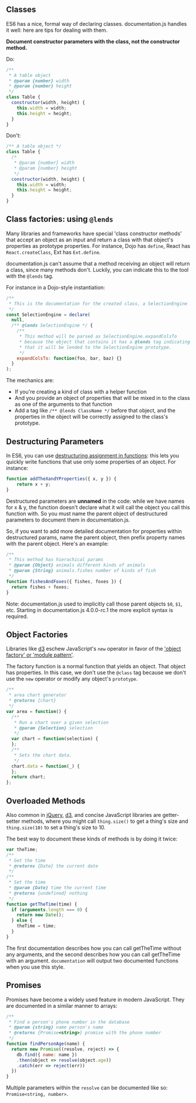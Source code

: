 ## Classes

ES6 has a nice, formal way of declaring classes. documentation.js handles it well:
here are tips for dealing with them.

**Document constructor parameters with the class, not the constructor method.**

Do:

```js
/**
 * A table object
 * @param {number} width
 * @param {number} height
 */
class Table {
  constructor(width, height) {
    this.width = width;
    this.height = height;
  }
}
```

Don't:

```js
/** A table object */
class Table {
  /*
   * @param {number} width
   * @param {number} height
   */
  constructor(width, height) {
    this.width = width;
    this.height = height;
  }
}
```

## Class factories: using `@lends`

Many libraries and frameworks have special 'class constructor methods' that
accept an object as an input and return a class with that object's properties
as prototype properties. For instance, Dojo has `define`, React has `React.createClass`,
Ext has `Ext.define`.

documentation.js can't assume that a method receiving an object will return a class,
since many methods don't. Luckily, you can indicate this to the tool with the `@lends`
tag.

For instance in a Dojo-style instantiation:

```js
/**
 * This is the documentation for the created class, a SelectionEngine
 */
const SelectionEngine = declare(
  null,
  /** @lends SelectionEngine */ {
    /**
     * This method will be parsed as SelectionEngine.expandColsTo
     * because the object that contains it has a @lends tag indicating
     * that it will be lended to the SelectionEngine prototype.
     */
    expandColsTo: function(foo, bar, baz) {}
  }
);
```

The mechanics are:

* If you're creating a kind of class with a helper function
* And you provide an object of properties that will be mixed in to the class
  as one of the arguments to that function
* Add a tag like `/** @lends ClassName */` before that object, and the properties
  in the object will be correctly assigned to the class's prototype.

## Destructuring Parameters

In ES6, you can use [destructuring assignment in functions](https://developer.mozilla.org/en-US/docs/Web/JavaScript/Reference/Operators/Destructuring_assignment):
this lets you quickly write functions that use only some properties of an object.
For instance:

```js
function addTheXandYProperties({ x, y }) {
    return x + y;
}
```

Destructured parameters are **unnamed** in the code: while we have names
for x & y, the function doesn't declare what it will call the object you
call this function with. So you must name the parent object of
destructured parameters to document them in documentation.js.

So, if you want to add more detailed documentation for properties
within destructured params, name the parent object, then prefix property
names with the parent object. Here's an example:

```js
/**
 * This method has hierachical params
 * @param {Object} animals different kinds of animals
 * @param {String} animals.fishes number of kinds of fish
 */
function fishesAndFoxes({ fishes, foxes }) {
  return fishes + foxes;
}
```

Note: documentation.js used to implicitly call those parent objects
`$0`, `$1`, etc. Starting in documentation.js 4.0.0-rc.1 the more
explicit syntax is required.

## Object Factories

Libraries like [d3](http://d3js.org/) eschew JavaScript's `new` operator
in favor of the ['object factory' or 'module pattern'](http://www.macwright.org/2012/06/04/the-module-pattern.html).

The factory function is a normal function that yields an object. That object
has properties. In this case, we don't use the `@class` tag because
we don't use the `new` operator or modify any object's `prototype`.

```js
/**
 * area chart generator
 * @returns {chart}
 */
var area = function() {
  /**
   * Run a chart over a given selection
   * @param {Selection} selection
   */
  var chart = function(selection) {
  };
  /**
   * Sets the chart data.
   */
  chart.data = function(_) {
  };
  return chart;
};
```

## Overloaded Methods

Also common in [jQuery](https://jquery.com/), [d3](http://d3js.org/),
and concise JavaScript libraries are getter-setter methods, where you might
call `thing.size()` to get a thing's size and `thing.size(10)` to set a thing's
size to 10.

The best way to document these kinds of methods is by doing it twice:

```js
var theTime;
/**
 * Get the time
 * @returns {Date} the current date
 */
/**
 * Set the time
 * @param {Date} time the current time
 * @returns {undefined} nothing
 */
function getTheTime(time) {
  if (arguments.length === 0) {
    return new Date();
  } else {
    theTime = time;
  }
}
```

The first documentation describes how you can call getTheTime without
any arguments, and the second describes how you can call getTheTime with
an argument. `documentation` will output two documented functions when you
use this style.

## Promises

Promises have become a widely used feature in modern JavaScript. They are
documented in a similar manner to arrays:

```js
/**
 * Find a person's phone number in the database
 * @param {string} name person's name
 * @returns {Promise<string>} promise with the phone number
 */
function findPersonAge(name) {
  return new Promise((resolve, reject) => {
    db.find({ name: name })
    .then(object => resolve(object.age))
    .catch(err => reject(err))
  })
}
```

Multiple parameters within the `resolve` can be documented like so: `Promise<string, number>`.
